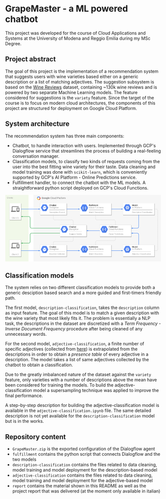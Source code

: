 # GrapeMaster - a ML powered chatbot

This project was developed for the course of Cloud Applications and Systems at the University of Modena and Reggio Emilia during my MSc Degree.

## Project abstract

The goal of this project is the implementation of a recommendation system that suggests users with wine varieties based either on a generic description or a list of matching adjectives. The suggestion subsystem is based on the [Wine Reviews](https://www.kaggle.com/zynicide/wine-reviews) dataset, containing ~130k wine reviews and is powered by two separate Machine Learning models. The feature considered for suggestions is the `variety` feature. Since the target of the course is to focus on modern cloud architectures, the components of this project are structured for deployment on Google Cloud Platform.

## System architecture

The recommendation system has three main components:

 - Chatbot, to handle interaction with users. Implemented through GCP's Dialogflow service that streamlines the process of building a real-feeling conversation manager.
 - Classification models, to classify two kinds of requests coming from the user into the best fitting wine variety for their taste. Data cleaning and model training was done with `scikit-learn`, which is conveniently supported by GCP's AI Platform - Online Predictions service.
 - Fulfillment handler, to connect the chatbot with the ML models. A straightforward python script deployed on GCP's Cloud Functions.

![System architecture](https://github.com/enrico-ghidoni/grapemaster/blob/master/report/architecture.png)

## Classification models

The system relies on two different classification models to provide both a generic desciption based search and a more guided and first-timers friendly path.

The first model, `description-classification`, takes the `description` column as input feature. The goal of this model is to match a given description with the wine variety that most likely fits it. The problem is essentially a NLP task, the descriptions in the dataset are discretized with a *Term Frequency - Inverse Document Frequency* procedure after being cleaned of any unnecessary words.

For the second model, `adjective-classification`, a finite number of specific adjectives (collected from [here](https://winefolly.com/tips/wine-descriptions-chart-infographic/)) is extrapolated from the descriptions in order to obtain a *presence table* of every adjective in a description. The model takes a list of same adjectives collected by the chatbot to obtain a classification.

Due to the greatly imbalanced nature of the dataset against the `variety` feature, only varieties with a number of descriptions above the mean have been considered for training the models. To build the adjective-classification model a supersampling technique was applied to improve the final performance.

A step-by-step description for building the adjective-classification model is available in the `adjective-classification.ipynb` file. The same detailed description is not yet available for the `description-classification` model but is in the works.

## Repository content

 - `GrapeMaster.zip` is the exported configuration of the Dialogflow agent
 - `fulfillment` contains the python script that connects Dialogflow and the two models
 - `description-classification` contains the files related to data cleaning, model training and model deployment for the description-based model
 - `adjective-classification` contains the files related to data cleaning, model training and model deployment for the adjective-based model
 - `report` contains the material shown in this README as well as the project report that was delivered (at the moment only available in italian)